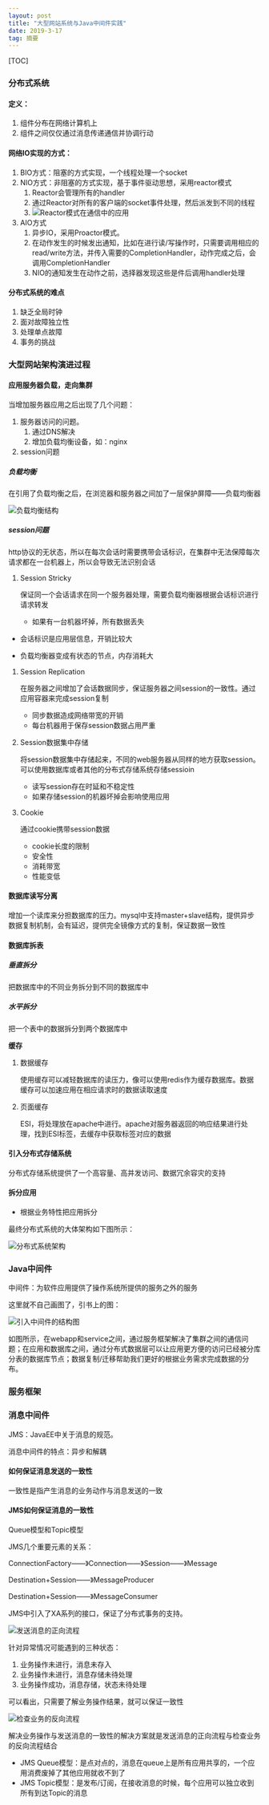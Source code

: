 ```yaml
---
layout: post
title: "大型网站系统与Java中间件实践"
date: 2019-3-17
tag: 摘要 
---
```


[TOC]

### 分布式系统

#### 定义：

1. 组件分布在网络计算机上
2. 组件之间仅仅通过消息传递通信并协调行动

#### 网络IO实现的方式：

1. BIO方式：阻塞的方式实现，一个线程处理一个socket
2. NIO方式：非阻塞的方式实现，基于事件驱动思想，采用reactor模式
   1. Reactor会管理所有的handler
   2. 通过Reactor对所有的客户端的socket事件处理，然后派发到不同的线程
   3. ![Reactor模式在通信中的应用](https://raw.githubusercontent.com/yuanyi0510/yuanyi0510.github.io/master/images/bolg_images/%E8%AF%BB%E4%B9%A6%E7%AC%94%E8%AE%B0/%E5%A4%A7%E5%9E%8B%E7%BD%91%E7%AB%99%E6%9E%B6%E6%9E%84/1.jpg)
3. AIO方式
   1. 异步IO，采用Proactor模式。
   2. 在动作发生的时候发出通知，比如在进行读/写操作时，只需要调用相应的read/write方法，并传入需要的CompletionHandler，动作完成之后，会调用CompletionHandler
   3. NIO的通知发生在动作之前，选择器发现这些是件后调用handler处理

#### 分布式系统的难点

1. 缺乏全局时钟
2. 面对故障独立性
3. 处理单点故障
4. 事务的挑战

### 大型网站架构演进过程

#### 应用服务器负载，走向集群

当增加服务器应用之后出现了几个问题：

1. 服务器访问的问题。
   1. 通过DNS解决
   2. 增加负载均衡设备，如：nginx
2. session问题

##### 负载均衡

在引用了负载均衡之后，在浏览器和服务器之间加了一层保护屏障——负载均衡器

![负载均衡结构](https://raw.githubusercontent.com/yuanyi0510/yuanyi0510.github.io/master/images/bolg_images/%E8%AF%BB%E4%B9%A6%E7%AC%94%E8%AE%B0/%E5%A4%A7%E5%9E%8B%E7%BD%91%E7%AB%99%E6%9E%B6%E6%9E%84/2.jpg)

##### session问题

http协议的无状态，所以在每次会话时需要携带会话标识，在集群中无法保障每次请求都在一台机器上，所以会导致无法识别会话

1. Session Stricky

   保证同一个会话请求在同一个服务器处理，需要负载均衡器根据会话标识进行请求转发

   - 如果有一台机器坏掉，所有数据丢失


- 会话标识是应用层信息，开销比较大


- 负载均衡器变成有状态的节点，内存消耗大

1. Session Replication

   在服务器之间增加了会话数据同步，保证服务器之间session的一致性。通过应用容器来完成session复制

   - 同步数据造成网络带宽的开销
   - 每台机器用于保存session数据占用严重

2. Session数据集中存储

   将session数据集中存储起来，不同的web服务器从同样的地方获取session。可以使用数据库或者其他的分布式存储系统存储sessioin

   - 读写session存在时延和不稳定性
   - 如果存储session的机器坏掉会影响使用应用

3. Cookie

   通过cookie携带session数据

   - cookie长度的限制
   - 安全性
   - 消耗带宽
   - 性能变低

#### 数据库读写分离

增加一个读库来分担数据库的压力。mysql中支持master+slave结构，提供异步数据复制机制，会有延迟，提供完全镜像方式的复制，保证数据一致性

#### 数据库拆表

##### 垂直拆分

把数据库中的不同业务拆分到不同的数据库中

##### 水平拆分

把一个表中的数据拆分到两个数据库中

**缓存**

1. 数据缓存

   使用缓存可以减轻数据库的读压力，像可以使用redis作为缓存数据库。数据缓存可以加速应用在相应请求时的数据读取速度

2. 页面缓存

   ESI，将处理放在apache中进行。apache对服务器返回的响应结果进行处理，找到ESI标签，去缓存中获取标签对应的数据

#### 引入分布式存储系统

分布式存储系统提供了一个高容量、高并发访问、数据冗余容灾的支持

#### 拆分应用

- 根据业务特性把应用拆分

最终分布式系统的大体架构如下图所示：

![分布式系统架构](https://raw.githubusercontent.com/yuanyi0510/yuanyi0510.github.io/master/images/bolg_images/%E8%AF%BB%E4%B9%A6%E7%AC%94%E8%AE%B0/%E5%A4%A7%E5%9E%8B%E7%BD%91%E7%AB%99%E6%9E%B6%E6%9E%84/3.jpg)

### Java中间件

中间件：为软件应用提供了操作系统所提供的服务之外的服务

这里就不自己画图了，引书上的图：

![引入中间件的结构图](https://raw.githubusercontent.com/yuanyi0510/yuanyi0510.github.io/master/images/bolg_images/%E8%AF%BB%E4%B9%A6%E7%AC%94%E8%AE%B0/%E5%A4%A7%E5%9E%8B%E7%BD%91%E7%AB%99%E6%9E%B6%E6%9E%84/4.jpg)

如图所示，在webapp和service之间，通过服务框架解决了集群之间的通信问题；在应用和数据库之间，通过分布式数据层可以让应用更方便的访问已经被分库分表的数据库节点；数据复制/迁移帮助我们更好的根据业务需求完成数据的分布。

### 服务框架

### 消息中间件

JMS：JavaEE中关于消息的规范。

消息中间件的特点：异步和解耦

#### 如何保证消息发送的一致性

一致性是指产生消息的业务动作与消息发送的一致

#### JMS如何保证消息的一致性

Queue模型和Topic模型

JMS几个重要元素的关系：

ConnectionFactory——》Connection——》Session——》Message

Destination+Session——》MessageProducer

Destination+Session——》MessageConsumer

JMS中引入了XA系列的接口，保证了分布式事务的支持。  

![发送消息的正向流程](https://raw.githubusercontent.com/yuanyi0510/yuanyi0510.github.io/master/images/bolg_images/%E8%AF%BB%E4%B9%A6%E7%AC%94%E8%AE%B0/%E5%A4%A7%E5%9E%8B%E7%BD%91%E7%AB%99%E6%9E%B6%E6%9E%84/5.jpg)

针对异常情况可能遇到的三种状态：

1. 业务操作未进行，消息未存入
2. 业务操作未进行，消息存储未待处理
3. 业务操作成功，消息存储，状态未待处理

可以看出，只需要了解业务操作结果，就可以保证一致性

![检查业务的反向流程](https://raw.githubusercontent.com/yuanyi0510/yuanyi0510.github.io/master/images/bolg_images/%E8%AF%BB%E4%B9%A6%E7%AC%94%E8%AE%B0/%E5%A4%A7%E5%9E%8B%E7%BD%91%E7%AB%99%E6%9E%B6%E6%9E%84/6.jpg)

解决业务操作与发送消息的一致性的解决方案就是发送消息的正向流程与检查业务的反向流程结合

- JMS Queue模型：是点对点的，消息在queue上是所有应用共享的，一个应用消费废掉了其他应用就收不到了
- JMS Topic模型：是发布/订阅，在接收消息的时候，每个应用可以独立收到所有到达Topic的消息




